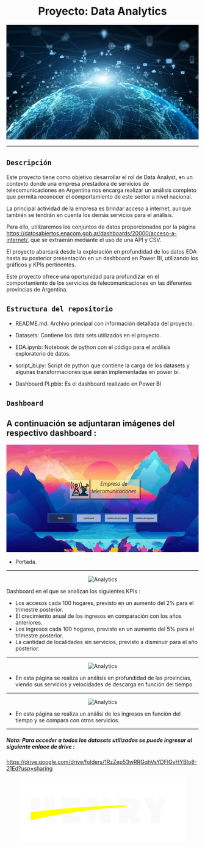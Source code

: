 
# <h1 align=center> **Proyecto: Data Analytics** </h1>
                                            

<p align="center">
<img src="https://raw.githubusercontent.com/MatyTrova/PI-DataAnalytics/main/imgs/telecomunicaciones%201.png"  height=300>
</p>

--- 
## `Descripción`

Este proyecto tiene como objetivo desarrollar el rol de Data Analyst, en un contexto donde una empresa prestadora de servicios de telecomunicaciones en Argentina nos encarga realizar un análisis completo que permita reconocer el comportamiento de este sector a nivel nacional. 

La principal actividad de la empresa es brindar acceso a internet, aunque también se tendrán en cuenta los demás servicios para el análisis.

Para ello, utilizaremos los conjuntos de datos proporcionados por la página https://datosabiertos.enacom.gob.ar/dashboards/20000/acceso-a-internet/, que se extraerán mediante el uso de una API y CSV.

El proyecto abarcará desde la exploración en profundidad de los datos EDA hasta su posterior presentación en un dashboard en Power BI, utilizando los gráficos y KPIs pertinentes.

Este proyecto ofrece una oportunidad para profundizar en el comportamiento de los servicios de telecomunicaciones en las diferentes provincias de Argentina.


## `Estructura del repositorio`

+ README.md: Archivo principal con información detallada del proyecto.

+ Datasets: Contiene los data sets utilizados en el proyecto.

+ EDA.ipynb: Notebook de python con el código para el análisis exploratorio de datos.

+ script_bi.py: Script de python que contiene la carga de los datasets y algunas transformaciones que serán implementadas en power bi.

+ Dashboard PI.pbix: Es el dashboard realizado en Power BI

## `Dashboard` 

A continuación se adjuntaran imágenes del respectivo dashboard :
---
<p align="center">
<img src="https://raw.githubusercontent.com/MatyTrova/PI-DataAnalytics/main/imgs/Portada.png"  alt="Analytics">
</p>

+ Portada.

---
<p align="center">
<img src="https://raw.githubusercontent.com/MatyTrova/PI-DataAnalytics/main/imgs/P%C3%A1gina%201.png"  alt="Analytics">
</p>

Dashboard en el que se analizan los siguientes KPIs : 
+ Los accesos cada 100 hogares, previsto en un aumento del 2% para el trimestre posterior.
+ El crecimiento anual de los ingresos en comparación con los años anteriores.
+ Los ingresos cada 100 hogares, previsto en un aumento del 5% para el trimestre posterior.
+ La cantidad de localidades sin servicios, previsto a disminuir para el año posterior.


---
<p align="center">
<img src="https://raw.githubusercontent.com/MatyTrova/PI-DataAnalytics/main/imgs/P%C3%A1gina%202.png"  alt="Analytics">
</p>

+ En esta página se realiza un análisis en profundidad de las provincias, viendo sus servicios y velocidades de descarga en función del tiempo.

---
<p align="center">
<img src="https://raw.githubusercontent.com/MatyTrova/PI-DataAnalytics/main/imgs/P%C3%A1gina%203.png"  alt="Analytics">
</p>

+ En esta página se realiza un análisi de los ingresos en función del tiempo y se compara con otros servicios.

---
##### Nota: Para acceder a todos los datasets utilizados se puede ingresar al siguiente enlace de drive : 
 https://drive.google.com/drive/folders/1RzZep53wRRGqhVsYDFIGyHYBIo8-21Ed?usp=sharing


<p align="center">
<img src="https://raw.githubusercontent.com/MatyTrova/PI-MLOps/main/imgs/henry.jpg"  alt="MLOps">
</p>


